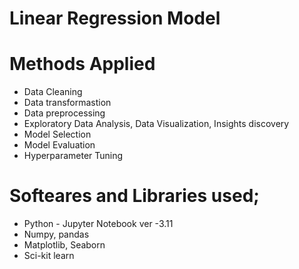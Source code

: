 # Linear Regression Model

# Methods Applied
- Data Cleaning
- Data transformastion
- Data preprocessing
- Exploratory Data Analysis, Data Visualization, Insights discovery
- Model Selection
- Model Evaluation
- Hyperparameter Tuning

# Softeares and Libraries used;
- Python - Jupyter Notebook ver -3.11
- Numpy, pandas
- Matplotlib, Seaborn
- Sci-kit learn
  

